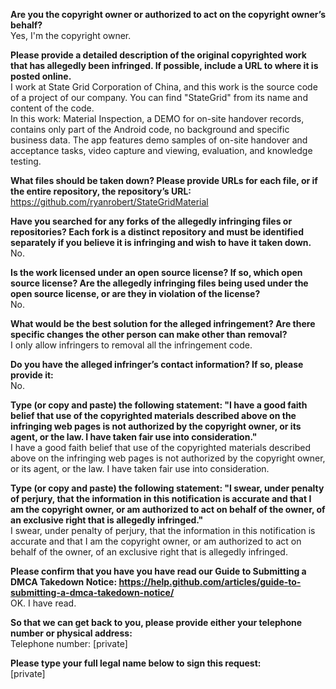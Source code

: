 **Are you the copyright owner or authorized to act on the copyright owner’s behalf?**  
Yes, I'm the copyright owner.

**Please provide a detailed description of the original copyrighted work that has allegedly been infringed. If possible, include a URL to where it is posted online.**  
I work at State Grid Corporation of China, and this work is the source code of a project of our company. You can find "StateGrid" from its name and content of the code.  
In this work: Material Inspection, a DEMO for on-site handover records, contains only part of the Android code, no background and specific business data. The app features demo samples of on-site handover and acceptance tasks, video capture and viewing, evaluation, and knowledge testing.

**What files should be taken down? Please provide URLs for each file, or if the entire repository, the repository’s URL:**  
https://github.com/ryanrobert/StateGridMaterial

**Have you searched for any forks of the allegedly infringing files or repositories? Each fork is a distinct repository and must be identified separately if you believe it is infringing and wish to have it taken down.**  
No.

**Is the work licensed under an open source license? If so, which open source license? Are the allegedly infringing files being used under the open source license, or are they in violation of the license?**  
No.

**What would be the best solution for the alleged infringement? Are there specific changes the other person can make other than removal?**  
I only allow infringers to removal all the infringement code.

**Do you have the alleged infringer’s contact information? If so, please provide it:**   
No.

**Type (or copy and paste) the following statement: "I have a good faith belief that use of the copyrighted materials described above on the infringing web pages is not authorized by the copyright owner, or its agent, or the law. I have taken fair use into consideration."**  
I have a good faith belief that use of the copyrighted materials described above on the infringing web pages is not authorized by the copyright owner, or its agent, or the law. I have taken fair use into consideration.

**Type (or copy and paste) the following statement: "I swear, under penalty of perjury, that the information in this notification is accurate and that I am the copyright owner, or am authorized to act on behalf of the owner, of an exclusive right that is allegedly infringed."**  
I swear, under penalty of perjury, that the information in this notification is accurate and that I am the copyright owner, or am authorized to act on behalf of the owner, of an exclusive right that is allegedly infringed.

**Please confirm that you have you have read our Guide to Submitting a DMCA Takedown Notice: https://help.github.com/articles/guide-to-submitting-a-dmca-takedown-notice/**   
OK. I have read.

**So that we can get back to you, please provide either your telephone number or physical address:**  
Telephone number: [private]

**Please type your full legal name below to sign this request:**  
[private]
